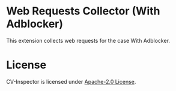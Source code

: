 # Web Requests Collector (With Adblocker)

This extension collects web requests for the case With Adblocker.

# License
CV-Inspector is licensed under [Apache-2.0 License](https://www.apache.org/licenses/LICENSE-2.0).
